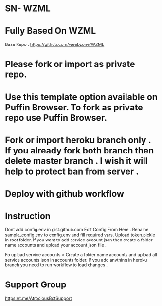 # SN- WZML
# Fully Based On WZML 

Base Repo : https://github.com/weebzone/WZML

# Please fork or import as private repo. 

# Use this template option available on Puffin Browser. To fork as private repo use Puffin Browser.

# Fork or import heroku branch only . If you already fork both branch then delete master branch . I wish it will help to protect ban from server .

# Deploy with github workflow

# Instruction #

Dont add config.env in gist.github.com
Edit Config From Here . Rename sample_config.env to config.env and fill required vars.
Upload token.pickle in root folder.
If you want to add service account json then create a folder name accounts and upload your account json file .

Fo upload service accounts > Create a folder name accounts and upload all service accounts json in accounts folder.
If you add anything in heroku branch you need to run workflow to load changes .

# Support Group 

https://t.me/AtrociousBotSupport
